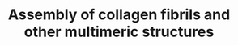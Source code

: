 ---
annotations:
- type: Pathway Ontology
  value: peptide and protein metabolic pathway
authors:
- ReactomeTeam
- Anwesha
- Eweitz
description: Collagen trimers in triple-helical form, referred to as procollagen or
  collagen molecules, are exported from the ER and trafficked through the Golgi network
  before secretion into the extracellular space. For fibrillar collagens namely types
  I, II, III, V, XI, XXIV and XXVII (Gordon & Hahn 2010, Ricard-Blum 2011) secretion
  is concomitant with processing of the N and C terminal collagen propeptides. These
  processed molecules are known as tropocollagens, considered to be the units of higher
  order collagen structures. They form within the extracellular space via a process
  that can proceed spontaneously, but in the cellular environment is regulated by
  many collagen binding proteins such as the FACIT (Fibril Associated Collagens with
  Interrupted Triple helices) family collagens and Small Leucine-Rich Proteoglycans
  (SLRPs). The architecture formed ultimately depends on the collagen subtype and
  the cellular conditions. Structures include the well-known fibrils and fibres formed
  by the major structural collagens type I and II plus several different types of
  supramolecular assembly (Bruckner 2010). The mechanical and physical properties
  of tissues depend on the spatial arrangement and composition of these collagen-containing
  structures (Kadler et al. 1996, Shoulders & Raines 2009, Birk & Bruckner 2011).<br><br>
  Fibrillar collagen structures are frequently heterotypic, composed of a major collagen
  type in association with smaller amounts of other types, e.g. type I collagen fibrils
  are associated with types III and V, while type II fibrils frequently contain types
  IX and XI (Wess 2005). Fibres composed exclusively of a single collagen type probably
  do not exist, as type I and II fibrils require collagens V and XI respectively as
  nucleators (Kadler et al. 2008, Wenstrup et al. 2011).  Much of the structural understanding
  of collagen fibrils has been obtained with fibril-forming collagens, particularly
  type I, but some central features are believed to apply to at least the other fibrillar
  collagen subtypes (Wess 2005). Fibril diameter and length varies considerably, depending
  on the tissue and collagen types (Fang et al. 2012). The reasons for this are poorly
  understood (Wess 2005).<br><br>Some tissues such as skin have fibres that are approximately
  the same diameter while others such as tendon or cartilage have a bimodal distribution
  of thick and thin fibrils. Mature type I collagen fibrils in tendon are up to 1
  cm in length, with a diameter of approx. 500 nm. An individual fibrillar collagen
  triple helix is less than 1.5 nm in diameter and around 300 nm long; collagen molecules
  must assemble to give rise to the higher-order fibril structure, a process known
  as fibrillogenesis, prevented by the presence of C-terminal propeptides (Kadler
  et al. 1987). In electron micrographs, fibrils have a banded appearance, due to
  regular gaps where fewer collagen molecules overlap, which occur because the fibrils
  are aligned in a quarter-stagger arrangement (Hodge & Petruska 1963). Collagen microfibrils
  are believed to have a quasi-hexagonal unit cell, with tropocollagen arranged to
  form supertwisted, right-handed microfibrils that interdigitate with neighbouring
  microfibrils, leading to a spiral-like structure for the mature collagen fibril
  (Orgel et al. 2006, Holmes & Kadler 2006).<br><br>Neighbouring tropocollagen monomers
  interact with each other and are cross-linked covalently by lysyl oxidase (Orgel
  et al. 2000, Maki 2006). Mature collagen fibrils are stabilized by lysyl oxidase-mediated
  cross-links. Hydroxylysyl pyridinoline and lysyl pyridinoline cross-links form between
  (hydroxy) lysine and hydroxylysine residues in bone and cartilage (Eyre et al. 1984).
  Arginoline cross-links can form in cartilage (Eyre et al. 2010); mature bovine articular
  cartilage contains roughly equimolar amounts of arginoline and hydroxylysyl pyridinoline
  based on peptide yields. Mature collagen fibrils in skin are stabilized by the lysyl
  oxidase-mediated cross-link histidinohydroxylysinonorleucine (Yamauch et al. 1987).
  Due to the quarter-staggered arrangement of collagen molecules in a fibril, telopeptides
  most often interact with the triple helix of a neighbouring collagen molecule in
  the fibril, except for collagen molecules in register staggered by 4D from another
  collagen molecule. Fibril aggregation in vitro can be unipolar or bipolar, influenced
  by temperature and levels of C-proteinase, suggesting a role for the N- and C- propeptides
  in regulation of the aggregation process (Kadler et al. 1996). In vivo, collagen
  molecules at the fibril surface may retain their N-propeptides, suggesting that
  this may limit further accretion, or alternatively represents a transient stage
  in a model whereby fibrils grow in diameter through a cycle of deposition, cleavage
  and further deposition (Chapman 1989).<br><br>In vivo, fibrils are often composed
  from more than one type of collagen. Type III collagen is found associated with
  type I collagen in dermal fibrils, with the collagen III on the periphery, suggesting
  a regulatory role (Fleischmajer et al. 1990). Type V collagen associates with type
  I collagen fibrils, where it may limit fibril diameter (Birk et al. 1990, White
  et al. 1997). Type IX associates with the surface of narrow diameter collagen II
  fibrils in cartilage and the cornea (Wu et al. 1992, Eyre et al. 2004). Highly specific
  patterns of crosslinking sites suggest that collagen IX functions in interfibrillar
  networking (Wess 2005). Type XII and XIV collagens are localized near the surface
  of banded collagen I fibrils (Nishiyama et al. 1994). Certain fibril-associated
  collagens with interrupted triple helices (FACITs) associate with the surface of
  collagen fibrils, where they may serve to limit fibril fusion and thereby regulate
  fibril diameter (Gordon & Hahn 2010). Collagen XV, a member of the multiplexin family,
  is almost exclusively associated with the fibrillar collagen network, in very close
  proximity to the basement membrane. In human tissues collagen XV is seen linking
  banded collagen fibers subjacent to the basement membrane (Amenta et al. 2005).
  Type XIV collagen, SLRPs and discoidin domain receptors also regulate fibrillogenesis
  (Ansorge et al. 2009, Kalamajski et al. 2010, Flynn et al. 2010).<br><br>Collagen
  IX is cross-linked to the surface of collagen type II fibrils (Eyre et al. 1987).
  Type XII and XIV collagens are found in association with type I (Walchli et al.
  1994) and type II (Watt et al. 1992, Eyre 2002) fibrils in cartilage. They are thought
  to associate non-covalently via their COL1/NC1 domains (Watt et al. 1992, Eyre 2002).  <br><br>Some
  non-fibrillar collagens form supramolecular assemblies that are distinct from typical
  fibrils. Collagen VII forms anchoring fibrils, composed of antiparallel dimers that
  connect the dermis to the epidermis (Bruckner-Tuderman 2009). During fibrillogenesis,
  the nascent type VII procollagen molecules dimerize in an antiparallel manner. The
  C-propeptides are then removed by Bone morphogenetic protein 1 (Rattenholl et al.
  2002) and the processed antiparallel dimers aggregate laterally. Collagens VIII
  and X form hexagonal networks and collagen VI forms beaded filament (Gordon & Hahn
  2010, Ricard-Blum et al. 2011).  View original pathway at [http://www.reactome.org/PathwayBrowser/#DIAGRAM=2022090
  Reactome].
last-edited: 2021-05-28
organisms:
- Homo sapiens
redirect_from:
- /index.php/Pathway:WP2798
- /instance/WP2798
schema-jsonld:
- '@context': https://schema.org/
  '@id': https://wikipathways.github.io/pathways/WP2798.html
  '@type': Dataset
  creator:
    '@type': Organization
    name: WikiPathways
  description: Collagen trimers in triple-helical form, referred to as procollagen
    or collagen molecules, are exported from the ER and trafficked through the Golgi
    network before secretion into the extracellular space. For fibrillar collagens
    namely types I, II, III, V, XI, XXIV and XXVII (Gordon & Hahn 2010, Ricard-Blum
    2011) secretion is concomitant with processing of the N and C terminal collagen
    propeptides. These processed molecules are known as tropocollagens, considered
    to be the units of higher order collagen structures. They form within the extracellular
    space via a process that can proceed spontaneously, but in the cellular environment
    is regulated by many collagen binding proteins such as the FACIT (Fibril Associated
    Collagens with Interrupted Triple helices) family collagens and Small Leucine-Rich
    Proteoglycans (SLRPs). The architecture formed ultimately depends on the collagen
    subtype and the cellular conditions. Structures include the well-known fibrils
    and fibres formed by the major structural collagens type I and II plus several
    different types of supramolecular assembly (Bruckner 2010). The mechanical and
    physical properties of tissues depend on the spatial arrangement and composition
    of these collagen-containing structures (Kadler et al. 1996, Shoulders & Raines
    2009, Birk & Bruckner 2011).<br><br> Fibrillar collagen structures are frequently
    heterotypic, composed of a major collagen type in association with smaller amounts
    of other types, e.g. type I collagen fibrils are associated with types III and
    V, while type II fibrils frequently contain types IX and XI (Wess 2005). Fibres
    composed exclusively of a single collagen type probably do not exist, as type
    I and II fibrils require collagens V and XI respectively as nucleators (Kadler
    et al. 2008, Wenstrup et al. 2011).  Much of the structural understanding of collagen
    fibrils has been obtained with fibril-forming collagens, particularly type I,
    but some central features are believed to apply to at least the other fibrillar
    collagen subtypes (Wess 2005). Fibril diameter and length varies considerably,
    depending on the tissue and collagen types (Fang et al. 2012). The reasons for
    this are poorly understood (Wess 2005).<br><br>Some tissues such as skin have
    fibres that are approximately the same diameter while others such as tendon or
    cartilage have a bimodal distribution of thick and thin fibrils. Mature type I
    collagen fibrils in tendon are up to 1 cm in length, with a diameter of approx.
    500 nm. An individual fibrillar collagen triple helix is less than 1.5 nm in diameter
    and around 300 nm long; collagen molecules must assemble to give rise to the higher-order
    fibril structure, a process known as fibrillogenesis, prevented by the presence
    of C-terminal propeptides (Kadler et al. 1987). In electron micrographs, fibrils
    have a banded appearance, due to regular gaps where fewer collagen molecules overlap,
    which occur because the fibrils are aligned in a quarter-stagger arrangement (Hodge
    & Petruska 1963). Collagen microfibrils are believed to have a quasi-hexagonal
    unit cell, with tropocollagen arranged to form supertwisted, right-handed microfibrils
    that interdigitate with neighbouring microfibrils, leading to a spiral-like structure
    for the mature collagen fibril (Orgel et al. 2006, Holmes & Kadler 2006).<br><br>Neighbouring
    tropocollagen monomers interact with each other and are cross-linked covalently
    by lysyl oxidase (Orgel et al. 2000, Maki 2006). Mature collagen fibrils are stabilized
    by lysyl oxidase-mediated cross-links. Hydroxylysyl pyridinoline and lysyl pyridinoline
    cross-links form between (hydroxy) lysine and hydroxylysine residues in bone and
    cartilage (Eyre et al. 1984). Arginoline cross-links can form in cartilage (Eyre
    et al. 2010); mature bovine articular cartilage contains roughly equimolar amounts
    of arginoline and hydroxylysyl pyridinoline based on peptide yields. Mature collagen
    fibrils in skin are stabilized by the lysyl oxidase-mediated cross-link histidinohydroxylysinonorleucine
    (Yamauch et al. 1987). Due to the quarter-staggered arrangement of collagen molecules
    in a fibril, telopeptides most often interact with the triple helix of a neighbouring
    collagen molecule in the fibril, except for collagen molecules in register staggered
    by 4D from another collagen molecule. Fibril aggregation in vitro can be unipolar
    or bipolar, influenced by temperature and levels of C-proteinase, suggesting a
    role for the N- and C- propeptides in regulation of the aggregation process (Kadler
    et al. 1996). In vivo, collagen molecules at the fibril surface may retain their
    N-propeptides, suggesting that this may limit further accretion, or alternatively
    represents a transient stage in a model whereby fibrils grow in diameter through
    a cycle of deposition, cleavage and further deposition (Chapman 1989).<br><br>In
    vivo, fibrils are often composed from more than one type of collagen. Type III
    collagen is found associated with type I collagen in dermal fibrils, with the
    collagen III on the periphery, suggesting a regulatory role (Fleischmajer et al.
    1990). Type V collagen associates with type I collagen fibrils, where it may limit
    fibril diameter (Birk et al. 1990, White et al. 1997). Type IX associates with
    the surface of narrow diameter collagen II fibrils in cartilage and the cornea
    (Wu et al. 1992, Eyre et al. 2004). Highly specific patterns of crosslinking sites
    suggest that collagen IX functions in interfibrillar networking (Wess 2005). Type
    XII and XIV collagens are localized near the surface of banded collagen I fibrils
    (Nishiyama et al. 1994). Certain fibril-associated collagens with interrupted
    triple helices (FACITs) associate with the surface of collagen fibrils, where
    they may serve to limit fibril fusion and thereby regulate fibril diameter (Gordon
    & Hahn 2010). Collagen XV, a member of the multiplexin family, is almost exclusively
    associated with the fibrillar collagen network, in very close proximity to the
    basement membrane. In human tissues collagen XV is seen linking banded collagen
    fibers subjacent to the basement membrane (Amenta et al. 2005). Type XIV collagen,
    SLRPs and discoidin domain receptors also regulate fibrillogenesis (Ansorge et
    al. 2009, Kalamajski et al. 2010, Flynn et al. 2010).<br><br>Collagen IX is cross-linked
    to the surface of collagen type II fibrils (Eyre et al. 1987). Type XII and XIV
    collagens are found in association with type I (Walchli et al. 1994) and type
    II (Watt et al. 1992, Eyre 2002) fibrils in cartilage. They are thought to associate
    non-covalently via their COL1/NC1 domains (Watt et al. 1992, Eyre 2002).  <br><br>Some
    non-fibrillar collagens form supramolecular assemblies that are distinct from
    typical fibrils. Collagen VII forms anchoring fibrils, composed of antiparallel
    dimers that connect the dermis to the epidermis (Bruckner-Tuderman 2009). During
    fibrillogenesis, the nascent type VII procollagen molecules dimerize in an antiparallel
    manner. The C-propeptides are then removed by Bone morphogenetic protein 1 (Rattenholl
    et al. 2002) and the processed antiparallel dimers aggregate laterally. Collagens
    VIII and X form hexagonal networks and collagen VI forms beaded filament (Gordon
    & Hahn 2010, Ricard-Blum et al. 2011).  View original pathway at [http://www.reactome.org/PathwayBrowser/#DIAGRAM=2022090
    Reactome].
  keywords:
  - '3x4Hyp-COL1A2 '
  - '3x4Hyp-5Hyl-COL9A2 '
  - '3x4Hyp-3Hyp-COL1A2 '
  - sulfilimine
  - '3x4Hyp-3Hyp-COL7A1(17-2821) '
  - tropocollagens
  - '3x4Hyp-3Hyp-5Hyl-COL9A2 '
  - '3x4Hyp-5Hyl-COL18A1(24-1754) '
  - 'Collagen type I fibril with hydroxylysino-5-ketonorleucine crosslinks '
  - '3x4Hyp-GalHyl-COL8A1(28-744) '
  - 'LOXL2(26-?) '
  - 'GalHyl-COL3A1 '
  - 'COL6A1 '
  - alpha-1(VII) trimer
  - '3x4Hyp-3Hyp-GalHyl-COL7A1(2822-2944) '
  - '3x4Hyp-3Hyp-COL8A1(28-744) '
  - '1'
  - '3x4Hyp-3Hyp-GalHyl-COL1A2 '
  - propeptides
  - 'Collagen type III fibril '
  - '3x4Hyp-COL2A1(182-1241) '
  - '3x4Hyp-3Hyp-GlcGalHyl-COL18A1(24-1754) '
  - COL15A1(?-1211)
  - fibril:Integrin
  - '3x4Hyp-GlcGalHyl-COL8A2 '
  - 'COL9A3 '
  - 'Collagen alpha-6(VI) chains '
  - 'MMP9(107-707) '
  - 'COL6A2 '
  - '5Hyl-COL10A1 '
  - 'GlcGalHyl-COL7A1(17-2821) '
  - '3x4Hyp-3Hyp-5Hyl-COL7A1(2822-2944) '
  - '3x4Hyp-GlcGalHyl-COL7A1(2822-2944) '
  - 'Collagen type I fibril with hydroxylysyl-pyridinoline cross-links '
  - 'LOXL3 '
  - 'TLL2 '
  - '3x4Hyp-3Hyp-5Hyl-COL18A1(24-1754) '
  - 'Collagen type XI fibre '
  - 'GlcGalHyl-COL9A3 '
  - '5Hyl-COL1A1 '
  - 'Collagen type I fibril with lysyl-pyridinoline cross-links '
  - 'TLL1 '
  - region
  - '3x4Hyp-5Hyl-COL1A1 '
  - '3x4Hyp-GlcGalHyl-COL3A1 '
  - '3x4Hyp-GlcGalHyl-COL15A1(28-1388) '
  - Collagen type II
  - '3x4Hyp-3Hyp-GlcGalHyl-COL6A1 '
  - 'GalHyl-COL15A1(28-1388) '
  - '3x4Hyp-3Hyp-5Hyl-COL9A3 '
  - 'Collagen type VII fibril '
  - 'Collagen type XXIV fibril '
  - '3x4Hyp-COL6A1 '
  - 'Collagen type XIV '
  - allysines
  - 'LOX(22-417) '
  - 'COL10A1 '
  - 'GlcGalHyl-COL3A1(154-1241) '
  - Type I hemidesmosome
  - 'BMP1 '
  - CD151
  - '3x4Hyp-3Hyp-COL18A1(24-1754) '
  - 'GlcGalHyl-COL27A1 '
  - 'Collagen IV '
  - Procollagen
  - 'GalHyl-COL27A1 '
  - 'Collagen alpha-2(XI) chain '
  - '3x4Hyp-3Hyp-GlcGalHyl-COL24A1(?-?) '
  - '3x4Hyp-5Hyl-COL8A1(28-744) '
  - '3x4Hyp-COL15A1(28-1388) '
  - '3,4-Hyp 5-Gal-Hyl-collagen alpha-1(XI) chain '
  - '3x4Hyp-GalHyl-COL27A1 '
  - '3x4Hyp-GalHyl-COL15A1(28-1388) '
  - '3x4Hyp-5Hyl-COL3A1 '
  - '3x4Hyp-3Hyp-5Hyl-COL6A2 '
  - '3x4Hyp-3Hyp-COL9A2 '
  - 'COL7A1(17-2821) '
  - 'Collagen type VIII network '
  - '3x4Hyp-5Hyl-COL6A2 '
  - '3x4Hyp-3Hyp-GlcGalHyl-COL10A1 '
  - '3x4Hyp-5Hyl-COL10A1 '
  - '4-Hyp Glu-Gal-Hyl collagen alpha-2(XI) chain '
  - 'LOXL4(25-?) '
  - 'MMP13 '
  - '3x4Hyp-GalHyl-COL6A2 '
  - '4-hydroxyprolyl collagen alpha-2(XI) chain '
  - '3x4Hyp-3Hyp-GlcGalHyl-COL7A1 '
  - '3x4Hyp-GalHyl-COL24A1(?-?) '
  - C-proteinases
  - '5-hydroxylysyl-collagen alpha-2(XI) chain '
  - '5Hyl-COL1A2 '
  - 'Tropocollagen type IV '
  - '5Hyl-COL9A1 '
  - lysino-5-ketonorleucine cross-links
  - 'Collagen type I fibril with lysino-5-ketonorleucine cross-links '
  - '3x4Hyp-GlcGalHyl-COL7A1 '
  - 'LOXL4 '
  - type IX
  - '3x4Hyp-5Hyl-COL9A3 '
  - '3x4Hyp-3Hyp-GalHyl-COL10A1 '
  - '3x4Hyp-GalHyl-COL1A1 '
  - 'GalHyl-COL9A3 '
  - 'GlcGalHyl-COL1A2 '
  - '3x4Hyp-3Hyp-5Hyl-COL8A1(28-744) '
  - '3x4Hyp-3Hyp-GalHyl-COL6A1 '
  - 'CTSL2 '
  - 'Collagen type XXVII fibril '
  - '3x4Hyp-5Hyl-COL6A1 '
  - -NC2 hexamer
  - '3x4Hyp-GalHyl-COL9A3 '
  - 'LAMA3 '
  - '3x4Hyp-3Hyp-5Hyl-COL1A2 '
  - Collagen type XVIII
  - Collagen type XV
  - 'Br- '
  - 'LOXL4(?-756) '
  - 'Collagen type X network '
  - 'Collagen type II fibre '
  - 'GalHyl-COL7A1 '
  - 'GlcGalHyl-COL10A1 '
  - '3x4Hyp-3Hyp-GalHyl-COL6A2 '
  - '3x4Hyp-3Hyp-GalHyl-COL18A1(24-1754) '
  - '3x4Hyp-3Hyp-GlcGalHyl-COL7A1(2822-2944) '
  - Collagen type XI
  - 'GlcGalHyl-COL7A1 '
  - 'MMP20 '
  - fibril with free
  - Collagen type IX
  - 'Tropocollagen type V '
  - Laminin-332
  - fibril:Collagen
  - '3Hyp-4Hyp-COL9A3 '
  - '3x4Hyp-3Hyp-COL8A2 '
  - '3x4Hyp-3Hyp-COL15A1(28-1388) '
  - '5Hyl-COL7A1(17-2821) '
  - type II fibril
  - '3x4Hyp-3Hyp-5Hyl-COL15A1(28-1388) '
  - 'COL9A2 '
  - '5Hyl-COL7A1(2822-2944) '
  - '3x4Hyp-3Hyp-GalHyl-COL9A3 '
  - '3x4Hyp-3Hyp-GalHyl-COL15A1(28-1388) '
  - H2O2
  - alpha6beta4
  - '3x4Hyp-3Hyp-COL24A1(?-?) '
  - 'GalHyl-COL9A2 '
  - 'LOX(22-168) '
  - '3x4Hyp-COL6A2 '
  - 'Collagen type XXIV fibre '
  - 'PLEC '
  - dehydro-lysinonorleucine crosslinks
  - '3x4Hyp-COL10A1 '
  - 'Collagen type IV alpha1.alpha1.alpha2 network '
  - 'GlcGalHyl-COL7A1(2822-2944) '
  - Collagen type X
  - '3x4Hyp-GlcGalHyl-COL18A1(24-1754) '
  - with
  - 'CTSB(80-126) '
  - 'Cu2+ '
  - '3x4Hyp-GlcGalHyl-COL24A1(?-?) '
  - lysyl-pyridinoline
  - '3x4Hyp-COL8A1(?-744) '
  - '5Hyl-COL18A1(24-1754) '
  - '5Hyl-COL7A1 '
  - '3,4-Hyp 5-Gal-Hyl-collagen alpha-2(XI) chain '
  - '3x4Hyp-COL24A1(?-?) '
  - 'Sulfilimine-containing collagen type IV alpha1.alpha1.alpha2 network '
  - 'COL18A1(24-1754) '
  - '3x4Hyp-GalHyl-COL7A1 '
  - 'CTSL(114-288) '
  - 'GlcGalHyl-COL24A1(?-?) '
  - '5Hyl-COL8A1(28-744) '
  - 'LAMC2 '
  - 'ITGB4 '
  - '3x4Hyp-3Hyp-GalHyl-COL9A2 '
  - '3x4Hyp-5Hyl-COL2A1(182-1241) '
  - '5Hyl-COL2A1(182-1241) '
  - 'Collagen type XI fibril '
  - 'Collagen type VI network '
  - '3x4Hyp-3Hyp-GalHyl-COL8A1(28-744) '
  - '3x4Hyp-3Hyp-5Hyl-COL27A1 '
  - 'GlcGalHyl-COL6A2 '
  - '3x4Hyp-GalHyl-COL7A1(2822-2944) '
  - '5-hydroxylysyl-collagen alpha-1(XI) chain '
  - 'GlcGalHyl-COL1A1 '
  - '3x4Hyp-3Hyp-GlcGalHyl-COL9A3 '
  - hydroxylysines
  - '3x4Hyp-COL7A1(17-2821) '
  - 'GalHyl-COL2A1(182-1241) '
  - '3x4Hyp-3Hyp-GlcGalHyl-COL8A2 '
  - Prolysyl oxidases
  - '3x4Hyp-GlcGalHyl-COL1A2 '
  - 'COL3A1 '
  - 'GalHyl-COL6A2 '
  - '3x4Hyp-GalHyl-COL7A1(17-2821) '
  - Collagen fibrils
  - '3x4Hyp-3Hyp-GalHyl-COL2A1(182-1241) '
  - 'Collagen type I fibril with deH-HLNL '
  - '3x4Hyp-COL27A1 '
  - '3x4Hyp-3Hyp-GlcGalHyl-COL27A1 '
  - O2
  - '3x4Hyp-COL1A1 '
  - 'MMP7(95-267) '
  - 'GalHyl-COL6A1 '
  - '3x4Hyp-3Hyp-GlcGalHyl-COL9A1 '
  - 'GalHyl-COL7A1(2822-2944) '
  - '3x4Hyp-3Hyp-5Hyl-COL8A2 '
  - '3x4Hyp-3Hyp-GlcGalHyl-COL6A2 '
  - 'GalHyl-COL1A2 '
  - 'Collagen type I fibril with dehydro-lysinonorleucine '
  - 'LOXL2(?-774) '
  - hydroxylysyl-pyridinoline cross-links
  - '3x4Hyp-3Hyp-5Hyl-COL6A1 '
  - '3x4Hyp-3Hyp-GlcGalHyl-COL15A1(28-1388) '
  - '3x4Hyp-3Hyp-GlcGalHyl-COL7A1(17-2821) '
  - '3x4Hyp-GalHyl-COL2A1(182-1241) '
  - '3x4Hyp-3Hyp-5Hyl-COL7A1 '
  - '3x4Hyp-3Hyp-COL1A1 '
  - '3x4Hyp-5Hyl-COL9A1 '
  - '5Hyl-COL6A1 '
  - 'COL27A1 '
  - '3x4Hyp-GlcGalHyl-COL9A1 '
  - Collagen type IV
  - 'PCOLCE '
  - '3x4Hyp-3Hyp-COL7A1 '
  - '3x4Hyp-3Hyp-GalHyl-COL27A1 '
  - '4-Hyp 5-Gal-Hyl collagen alpha-2(XI) chain '
  - 'COL7A1 '
  - '3x4Hyp-5Hyl-COL15A1(28-1388) '
  - 'Glu-Gal-Hyl collagen alpha-2(XI) chain '
  - '3x4Hyp-3Hyp-5Hyl-COL3A1 '
  - 'Sulfilimine-containing collagen type IV alpha1.alpha2.alpha5.alpha6 network '
  - '5Hyl-COL15A1(28-1388) '
  - 'Collagen type IV alpha1.alpha2.alpha5.alpha6 network '
  - 'COL7A1(2822-2944) '
  - 'GlcGalHyl-COL8A1(28-744) '
  - '3x4Hyp-GalHyl-COL10A1 '
  - '3x4Hyp-3Hyp-GlcGalHyl-COL3A1 '
  - fibril:Laminin-332
  - '5-Gal-Hyl collagen alpha-2(XI) chain '
  - '3x4Hyp-GlcGalHyl-COL1A1 '
  - 'COL8A1(28-744) '
  - '5Hyl-COL9A3 '
  - '3,4-hydroxyprolyl-collagen alpha-1(XI) chain '
  - '3x4Hyp-3Hyp-GlcGalHyl-COL9A2 '
  - deH-HLNL
  - 'Collagen V '
  - 'GlcGalHyl-COL9A2 '
  - '3x4Hyp-5Hyl-COL8A2 '
  - fibril
  - COL18A1(?-1571)
  - 'LOX '
  - '3x4Hyp-3Hyp-GalHyl-COL8A2 '
  - Collagen type X:type
  - '4-Hyp Glu-Gal-Hyl-collagen alpha-1(XI) chain '
  - '5Hyl-COL6A2 '
  - '3x4Hyp-3Hyp-GalHyl-COL1A1 '
  - 'GalHyl-COL8A1(28-744) '
  - '3x4Hyp-5Hyl-COL7A1(2822-2944) '
  - '3x4Hyp-GlcGalHyl-COL7A1(17-2821) '
  - 'LOXL1 '
  - '3x4Hyp-5Hyl-COL7A1 '
  - '3x4Hyp-3Hyp-GalHyl-COL9A1 '
  - 'Collagen alpha-5(VI) chains '
  - 'GalHyl-COL24A1(?-?) '
  - 'LOXL1(26-94) '
  - '3x4Hyp-GlcGalHyl-COL6A2 '
  - '3x4Hyp-GlcGalHyl-COL9A2 '
  - 'Collagen type I fibril with lysyl-pyrrole cross-links '
  - 'Collagen type III fibre '
  - hydroxylysino-5-ketonorleucine crosslinks
  - Network forming
  - '3x4Hyp-COL7A1 '
  - 'LOXL1(26-574) '
  - 'COL9A1 '
  - 'GlcGalHyl-COL6A1 '
  - '3x4Hyp-GlcGalHyl-COL10A1 '
  - 'Collagen alpha-3(VI) chains '
  - '3,4-Hyp Glu-Gal-Hyl-collagen alpha-2(XI) chain '
  - 'COL8A2 '
  - network
  - '3x4Hyp-COL9A1 '
  - 'GalHyl-COL1A1 '
  - Lysyl oxidases
  - hydroxylysyl-pyrrole cross-links
  - cross-links
  - '3x4Hyp-GlcGalHyl-COL6A1 '
  - 'GlcGalHyl-COL8A2 '
  - '3x4Hyp-3Hyp-GalHyl-COL3A1 '
  - '3x4Hyp-COL18A1(24-1754) '
  - fibrils with
  - '3,4-Hyp Glu-Gal-Hyl-collagen alpha-1(XI) chain '
  - '3x4Hyp-3Hyp-COL10A1 '
  - '3x4Hyp-GlcGalHyl-COL9A3 '
  - '3x4Hyp-3Hyp-COL3A1 '
  - '3x4Hyp-GalHyl-COL3A1 '
  - 'GlcGalHyl-COL18A1(24-1754) '
  - NC2 proteinases
  - 'GalHyl-COL7A1(17-2821) '
  - '3x4Hyp-5Hyl-COL7A1(17-2821) '
  - '3x4Hyp-COL3A1 '
  - Lysyl oxidases:Cu2+
  - 'CD151 '
  - 'GalHyl-COL8A2 '
  - '3x4Hyp-GalHyl-COL9A2 '
  - fibril with
  - 'ITGA6(24-1130) '
  - '3x4Hyp-GalHyl-COL18A1(24-1754) '
  - Collagen type I, II
  - '3x4Hyp-3Hyp-5Hyl-COL1A1 '
  - '3x4Hyp-3Hyp-COL6A2 '
  - '3x4Hyp-GlcGalHyl-COL8A1(28-744) '
  - 'GalHyl-COL9A1 '
  - I,II:XII,XIV
  - 'GlcGalHyl-COL2A1(182-1241) '
  - '3x4Hyp-COL7A1(2822-2944) '
  - '4-Hyp 5-Hyl collagen alpha-2(XI) chain '
  - 'Collagen type XXVII fibre '
  - '3,4-Hyp 5-Hyl-collagen alpha-1(XI) chain '
  - '3x4Hyp-GalHyl-COL1A2 '
  - fibrils
  - 'Collagen type II fibril '
  - '3x4Hyp-3Hyp-5Hyl-COL2A1(182-1241) '
  - Anchoring fibril
  - 'COL2A1(182-1241) '
  - '3,4-hydroxyprolyl collagen alpha-2(XI) chain '
  - '3x4Hyp-3Hyp-5Hyl-COL10A1 '
  - 'GlcGalHyl-COL15A1(28-1388) '
  - NH3
  - Collagen
  - PXDN:Br-
  - '3x4Hyp-3Hyp-5Hyl-COL7A1(17-2821) '
  - 'Collagen alpha-1(XI) chain '
  - II fibrils
  - '3x4Hyp-5Hyl-COL1A2 '
  - '5Hyl-COL24A1(?-?) '
  - Collagen IV
  - '5-Gal-Hyl-collagen alpha-1(XI) chain '
  - '4-Hyp 5-Gal-Hyl-collagen alpha-1(XI) chain '
  - 'LAMB3 '
  - cross-linked
  - 'Collagen type XVII fibril '
  - '3x4Hyp-GalHyl-COL8A2 '
  - '3x4Hyp-5Hyl-COL24A1(?-?) '
  - 'GlcGalHyl-COL9A1 '
  - 'DST-3 '
  - '3x4Hyp-5Hyl-COL27A1 '
  - '5Hyl-COL3A1 '
  - '3x4Hyp-3Hyp-5Hyl-COL9A1 '
  - '3x4Hyp-3Hyp-5Hyl-COL24A1(?-?) '
  - '3x4Hyp-3Hyp-COL7A1(2822-2944) '
  - 'LOXL3(?-753) '
  - '3x4Hyp-3Hyp-GalHyl-COL24A1(?-?) '
  - hexamer
  - 'COL1A1 '
  - 'COL24A1(?-?) '
  - 'GalHyl-COL10A1 '
  - 'PXDN '
  - Collagen networks
  - 'GalHyl-COL18A1(24-1754) '
  - Collagen type XVII
  - '3x4Hyp-GalHyl-COL9A1 '
  - 'CTSS '
  - COL18A1(1572-11754)
  - Collagen fibres
  - alpha-1(VII) NC2
  - Endostatin releasing
  - 'Collagen type IV alpha3.alpha4.alpha5 network '
  - '5Hyl-COL8A2 '
  - Lysyl oxidase
  - 'LOXL3(26-?) '
  - by
  - BPAG1e:Plectin
  - '3x4Hyp-3Hyp-GlcGalHyl-COL8A1(28-744) '
  - '3x4Hyp-COL9A3 '
  - '3x4Hyp-3Hyp-GalHyl-COL7A1(17-2821) '
  - 'COL1A2 '
  - '3x4Hyp-3Hyp-GalHyl-COL7A1 '
  - '3x4Hyp-3Hyp-COL2A1(182-1241) '
  - networks with
  - Collagen type VII
  - XIV fibrils
  - Collagen type I
  - 'Collagen type V fibre '
  - 'Collagen type I fibril with hydroxylysyl-pyrrole cross-links '
  - 'Collagen type I fibre '
  - '4-hydroxyprolyl collagen alpha-1(XI) chain '
  - histidino-hydroxylysinoleucine cross-links
  - Collagen type XII,
  - 'MMP3(100-477) '
  - proteases
  - '3x4Hyp-GlcGalHyl-COL2A1(182-1241) '
  - '3x4Hyp-3Hyp-COL6A1 '
  - COL15A1(1212-1388)
  - 'Collagen type I fibril '
  - '3x4Hyp-3Hyp-COL9A1 '
  - type
  - 'CTSL(292-333) '
  - '3,4-Hyp 5-Hyl-collagen alpha-2(XI) chain '
  - H2O
  - lysyl-pyrrole
  - '3x4Hyp-3Hyp-GlcGalHyl-COL1A1 '
  - 'Collagen type XII fibril '
  - 'Sulfilimine-containing collagen type IV alpha3.alpha4.alpha5 network '
  - 'Glu-Gal-Hyl-collagen alpha-1(XI) chain '
  - 'COL15A1(28-1388) '
  - '5Hyl-COL9A2 '
  - '3x4Hyp-3Hyp-COL27A1 '
  - '5Hyl-COL27A1 '
  - I
  - '3x4Hyp-COL8A2 '
  - '3x4Hyp-GalHyl-COL6A1 '
  - hydroxyallysines
  - '3x4Hyp-GlcGalHyl-COL27A1 '
  - Tropocollagens
  - '3x4Hyp-3Hyp-GlcGalHyl-COL1A2 '
  - complex
  - '4-Hyp 5-Hyl-collagen alpha-1(XI) chain '
  - '3x4Hyp-COL9A2 '
  - '3x4Hyp-3Hyp-GlcGalHyl-COL2A1(182-1241) '
  - Collagen type
  - 'LOXL2 '
  license: CC0
  name: Assembly of collagen fibrils and other multimeric structures
seo: CreativeWork
title: Assembly of collagen fibrils and other multimeric structures
wpid: WP2798
---